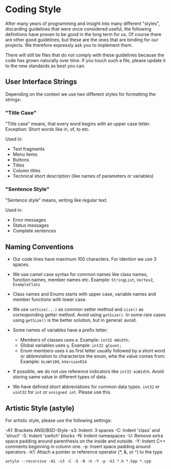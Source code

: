 Coding Style
============

After many years of programming and insight into many different "styles", discarding guidelines 
that were once considered useful, the following definitions have proven to be good in the long 
term for us. Of course there are other good guidelines, but these are the ones that are binding
for our projects. We therefore expressly ask you to implement them.

There will still be files that do not comply with these guidelines because the code has grown 
naturally over time. If you touch such a file, please update it to the new standards as best you
can.

## User Interface Strings

Depending on the context we use two different styles for formatting the strings:

### "Title Case"

"Title case" means, that every word begins with an upper case letter. Exception: Short words like in, of, to etc.

Used in:
- Text fragments
- Menu items
- Buttons
- Titles
- Column titles
- Technical short description (like names of parameters or variables)

### "Sentence Style"

"Sentence style" means, writing like regular text.

Used in:
- Error messages
- Status messages
- Complete sentences

## Naming Conventions

- Our code lines have maximum 100 characters. For idention we use 3 spaces.

- We use camel case syntax for common names like class names, function names, member names etc.
  Example: `StringList`, `Vertex2`, `ExampleClass`

- Class names and Enums starts with upper case, variable names and member functions with lower case.

- We use `setSize(...)` as common setter method and `size()` as corresponding getter method. Avoid
  using `getSize()`. In some rare cases using `getSize()` is the better solution, but in general: avoid.

- Some names of variables have a prefix letter:
  - Members of classes uses `m`. Example: `int32 mWidth;`
  - Global variables uses `g`. Example: `int32 gCount;`
  - Enum members uses `k` as first letter usually followed by a short word or abbreviation to
    characterize the enum, whe the value comes from: Example: `kLnWt100`, `kVersionR14`

- If possible, we do not use reference indicators like `int32 miWidth`. Avoid storing same value in 
  different types of data.

- We have defined short abbreviations for common data types. `int32` or `uint32` for `int` or 
  `unsigned int`. Please use this.

## Artistic Style (astyle)

For artistic style, please use the following settings:

-A1: Brackets ANSI/BSD-Style
-s3: Indent: 3 spaces
-C: Indent 'class' and 'struct'
-S: Indent 'switch' blocks
-N: Indent namespaces
-U: Remove extra space padding around parenthesis on the inside and outside.
-Y: Indent C++ comments beginning in column one.
-p: Insert  space  padding  around  operators.
-k1: Attach a pointer or reference operator (*, &, or ^) to the type
~~~
astyle --recursive -A1 -s3 -C -S -N -U -Y -p -k1 *.h *.hpp *.cpp
~~~

